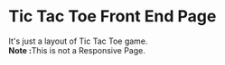 # Tic Tac Toe Front End Page
It's just a layout of Tic Tac Toe game.<br>
<b>Note :</b>This is not a Responsive Page.